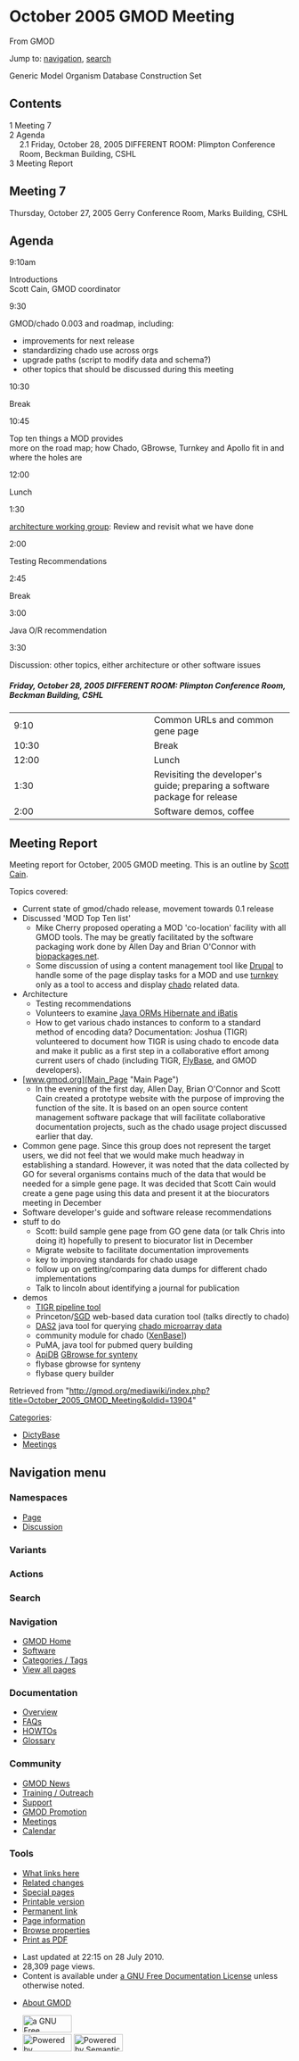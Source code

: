 <div id="mw-page-base" class="noprint">

</div>

<div id="mw-head-base" class="noprint">

</div>

<div id="content" class="mw-body" role="main">

<span id="top"></span>

<div id="mw-js-message" style="display:none;">

</div>



# <span dir="auto">October 2005 GMOD Meeting</span>

<div id="bodyContent">

<div id="siteSub">

From GMOD

</div>

<div id="contentSub">

</div>

<div id="jump-to-nav" class="mw-jump">

Jump to: [navigation](#mw-navigation), [search](#p-search)

</div>

<div id="mw-content-text" class="mw-content-ltr" lang="en" dir="ltr">

Generic Model Organism Database Construction Set

  

<div id="toc" class="toc">

<div id="toctitle">

## Contents

</div>

- [<span class="tocnumber">1</span> <span class="toctext">Meeting
  7</span>](#Meeting_7)
- [<span class="tocnumber">2</span>
  <span class="toctext">Agenda</span>](#Agenda)
  - [<span class="tocnumber">2.1</span> <span class="toctext">Friday,
    October 28, 2005 DIFFERENT ROOM: Plimpton Conference Room, Beckman
    Building,
    CSHL</span>](#Friday.2C_October_28.2C_2005.0ADIFFERENT_ROOM:_Plimpton_Conference_Room.2C_Beckman_Building.2C_CSHL)
- [<span class="tocnumber">3</span> <span class="toctext">Meeting
  Report</span>](#Meeting_Report)

</div>

## <span id="Meeting_7" class="mw-headline">Meeting 7</span>

Thursday, October 27, 2005 Gerry Conference Room, Marks Building, CSHL

  

## <span id="Agenda" class="mw-headline">Agenda</span>

9:10am

</div>

</div>

</div>

Introductions  
Scott Cain, GMOD coordinator

9:30

GMOD/chado 0.003 and roadmap, including:  

- improvements for next release
- standardizing chado use across orgs
- upgrade paths (script to modify data and schema?)
- other topics that should be discussed during this meeting

10:30

Break  

10:45

Top ten things a MOD provides  
more on the road map; how Chado, GBrowse, Turnkey and Apollo fit in and
where the holes are

12:00

Lunch

1:30

[architecture working
group](Summary_of_Fall_2005_CHSL_Meeting "Summary of Fall 2005 CHSL Meeting"):
Review and revisit what we have done

2:00

Testing Recommendations

2:45

Break

3:00

Java O/R recommendation

3:30

Discussion: other topics, either architecture or other software issues

##### <span id="Friday.2C_October_28.2C_2005.0ADIFFERENT_ROOM:_Plimpton_Conference_Room.2C_Beckman_Building.2C_CSHL" class="mw-headline">Friday, October 28, 2005 DIFFERENT ROOM: Plimpton Conference Room, Beckman Building, CSHL</span>

<table data-cellpadding="6" width="75%">
<colgroup>
<col style="width: 50%" />
<col style="width: 50%" />
</colgroup>
<tbody>
<tr class="odd">
<td data-valign="top" width="15%">9:10</td>
<td width="85%">Common URLs and common gene page</td>
</tr>
<tr class="even">
<td data-valign="top" width="15%">10:30</td>
<td width="85%">Break</td>
</tr>
<tr class="odd">
<td data-valign="top" width="15%">12:00</td>
<td width="85%">Lunch</td>
</tr>
<tr class="even">
<td data-valign="top" width="15%">1:30</td>
<td width="85%">Revisiting the developer's guide; preparing a software
package for release</td>
</tr>
<tr class="odd">
<td data-valign="top" width="15%">2:00</td>
<td width="85%">Software demos, coffee<br />
</td>
</tr>
</tbody>
</table>

## <span id="Meeting_Report" class="mw-headline">Meeting Report</span>

Meeting report for October, 2005 GMOD meeting. This is an outline by
[Scott Cain](User:Scott "User:Scott").

Topics covered:

- Current state of gmod/chado release, movement towards 0.1 release
- Discussed 'MOD Top Ten list'
  - Mike Cherry proposed operating a MOD 'co-location' facility with all
    GMOD tools. The may be greatly facilitated by the software packaging
    work done by Allen Day and Brian O'Connor with
    <a href="http://biopackages.net" class="external text"
    rel="nofollow">biopackages.net</a>.
  - Some discussion of using a content management tool like
    <a href="http://drupal.org" class="external text"
    rel="nofollow">Drupal</a> to handle some of the page display tasks
    for a MOD and use [turnkey](Turnkey "Turnkey") only as a tool to
    access and display
    <a href="Chado" class="mw-redirect" title="Chado">chado</a> related
    data.
- Architecture
  - Testing recommendations
  - Volunteers to examine [Java ORMs Hibernate and
    iBatis](Category:Middleware "Category:Middleware")
  - How to get various chado instances to conform to a standard method
    of encoding data? Documentation: Joshua (TIGR) volunteered to
    document how TIGR is using chado to encode data and make it public
    as a first step in a collaborative effort among current users of
    chado (including TIGR,
    [FlyBase](Category:FlyBase "Category:FlyBase"), and GMOD
    developers).
- [www.gmod.org](Main_Page "Main Page")
  - In the evening of the first day, Allen Day, Brian O'Connor and Scott
    Cain created a prototype website with the purpose of improving the
    function of the site. It is based on an open source content
    management software package that will facilitate collaborative
    documentation projects, such as the chado usage project discussed
    earlier that day.
- Common gene page. Since this group does not represent the target
  users, we did not feel that we would make much headway in establishing
  a standard. However, it was noted that the data collected by GO for
  several organisms contains much of the data that would be needed for a
  simple gene page. It was decided that Scott Cain would create a gene
  page using this data and present it at the biocurators meeting in
  December
- Software developer's guide and software release recommendations
- stuff to do
  - Scott: build sample gene page from GO gene data (or talk Chris into
    doing it) hopefully to present to biocurator list in December
  - Migrate website to facilitate documentation improvements
  - key to improving standards for chado usage
  - follow up on getting/comparing data dumps for different chado
    implementations
  - Talk to lincoln about identifying a journal for publication
- demos
  - <a href="Ergatis" class="mw-redirect" title="Ergatis">TIGR pipeline
    tool</a>
  - Princeton/[SGD](Category:SGD "Category:SGD") web-based data curation
    tool (talks directly to chado)
  - [DAS2](Distributed_Annotation_System "Distributed Annotation System")
    java tool for querying [chado microarray
    data](Chado_Mage_Module "Chado Mage Module")
  - community module for chado
    (<a href="http://xenbase.org" class="external text"
    rel="nofollow">XenBase</a>\])
  - PuMA, java tool for pubmed query building
  - [ApiDB](Category:ApiDB "Category:ApiDB") [GBrowse for
    synteny](SynView "SynView")
  - flybase gbrowse for synteny
  - flybase query builder

<div class="printfooter">

Retrieved from
"<http://gmod.org/mediawiki/index.php?title=October_2005_GMOD_Meeting&oldid=13904>"

</div>

<div id="catlinks" class="catlinks">

<div id="mw-normal-catlinks" class="mw-normal-catlinks">

[Categories](Special:Categories "Special:Categories"):

- [DictyBase](Category:DictyBase "Category:DictyBase")
- [Meetings](Category:Meetings "Category:Meetings")

</div>

</div>

<div class="visualClear">

</div>

<div id="mw-navigation">

## Navigation menu

<div id="mw-head">



<div id="left-navigation">

<div id="p-namespaces" class="vectorTabs" role="navigation"
aria-labelledby="p-namespaces-label">

### Namespaces

- <span id="ca-nstab-main"><a href="October_2005_GMOD_Meeting" accesskey="c"
  title="View the content page [c]">Page</a></span>
- <span id="ca-talk"><a
  href="http://gmod.org/mediawiki/index.php?title=Talk:October_2005_GMOD_Meeting&amp;action=edit&amp;redlink=1"
  accesskey="t"
  title="Discussion about the content page [t]">Discussion</a></span>

</div>

<div id="p-variants" class="vectorMenu emptyPortlet" role="navigation"
aria-labelledby="p-variants-label">

### 

### Variants[](#)

<div class="menu">

</div>

</div>

</div>

<div id="right-navigation">



<div id="p-cactions" class="vectorMenu emptyPortlet" role="navigation"
aria-labelledby="p-cactions-label">

### Actions[](#)

<div class="menu">

</div>

</div>

<div id="p-search" role="search">

### Search

<div id="simpleSearch">

</div>

</div>

</div>

</div>

<div id="mw-panel">

<div id="p-logo" role="banner">

<a href="Main_Page"
style="background-image: url(../images/GMOD-cogs.png);"
title="Visit the main page"></a>

</div>

<div id="p-Navigation" class="portal" role="navigation"
aria-labelledby="p-Navigation-label">

### Navigation

<div class="body">

- <span id="n-GMOD-Home">[GMOD Home](Main_Page)</span>
- <span id="n-Software">[Software](GMOD_Components)</span>
- <span id="n-Categories-.2F-Tags">[Categories /
  Tags](Categories)</span>
- <span id="n-View-all-pages">[View all pages](Special:AllPages)</span>

</div>

</div>

<div id="p-Documentation" class="portal" role="navigation"
aria-labelledby="p-Documentation-label">

### Documentation

<div class="body">

- <span id="n-Overview">[Overview](Overview)</span>
- <span id="n-FAQs">[FAQs](Category:FAQ)</span>
- <span id="n-HOWTOs">[HOWTOs](Category:HOWTO)</span>
- <span id="n-Glossary">[Glossary](Glossary)</span>

</div>

</div>

<div id="p-Community" class="portal" role="navigation"
aria-labelledby="p-Community-label">

### Community

<div class="body">

- <span id="n-GMOD-News">[GMOD News](GMOD_News)</span>
- <span id="n-Training-.2F-Outreach">[Training /
  Outreach](Training_and_Outreach)</span>
- <span id="n-Support">[Support](Support)</span>
- <span id="n-GMOD-Promotion">[GMOD Promotion](GMOD_Promotion)</span>
- <span id="n-Meetings">[Meetings](Meetings)</span>
- <span id="n-Calendar">[Calendar](Calendar)</span>

</div>

</div>

<div id="p-tb" class="portal" role="navigation"
aria-labelledby="p-tb-label">

### Tools

<div class="body">

- <span id="t-whatlinkshere"><a href="Special:WhatLinksHere/October_2005_GMOD_Meeting" accesskey="j"
  title="A list of all wiki pages that link here [j]">What links here</a></span>
- <span id="t-recentchangeslinked"><a href="Special:RecentChangesLinked/October_2005_GMOD_Meeting"
  accesskey="k"
  title="Recent changes in pages linked from this page [k]">Related
  changes</a></span>
- <span id="t-specialpages"><a href="Special:SpecialPages" accesskey="q"
  title="A list of all special pages [q]">Special pages</a></span>
- <span id="t-print"><a
  href="http://gmod.org/mediawiki/index.php?title=October_2005_GMOD_Meeting&amp;printable=yes"
  rel="alternate" accesskey="p"
  title="Printable version of this page [p]">Printable version</a></span>
- <span id="t-permalink">[Permanent
  link](http://gmod.org/mediawiki/index.php?title=October_2005_GMOD_Meeting&oldid=13904 "Permanent link to this revision of the page")</span>
- <span id="t-info">[Page
  information](http://gmod.org/mediawiki/index.php?title=October_2005_GMOD_Meeting&action=info)</span>
- <span id="t-smwbrowselink"><a href="Special:Browse/October_2005_GMOD_Meeting"
  rel="smw-browse">Browse properties</a></span>
- <span id="t-pdf">[Print as
  PDF](http://gmod.org/mediawiki/index.php?title=Special:PdfPrint&page=October_2005_GMOD_Meeting)</span>

</div>

</div>

</div>

</div>

<div id="footer" role="contentinfo">

- <span id="footer-info-lastmod">Last updated at 22:15 on 28 July
  2010.</span>
- <span id="footer-info-viewcount">28,309 page views.</span>
- <span id="footer-info-copyright">Content is available under
  <a href="http://www.gnu.org/licenses/fdl-1.3.html" class="external"
  rel="nofollow">a GNU Free Documentation License</a> unless otherwise
  noted.</span>

<!-- -->

- <span id="footer-places-about">[About
  GMOD](GMOD:About "GMOD:About")</span>

<!-- -->

- <span id="footer-copyrightico">[<img src="http://www.gnu.org/graphics/gfdl-logo-small.png" width="88"
  height="31" alt="a GNU Free Documentation License" />](http://www.gnu.org/licenses/fdl-1.3.html)</span>
- <span id="footer-poweredbyico">[<img
  src="../mediawiki/skins/common/images/poweredby_mediawiki_88x31.png"
  width="88" height="31" alt="Powered by MediaWiki" />](http://www.mediawiki.org/)
  [<img
  src="../mediawiki/extensions/SemanticMediaWiki/resources/images/smw_button.png"
  width="88" height="31" alt="Powered by Semantic MediaWiki" />](https://www.semantic-mediawiki.org/wiki/Semantic_MediaWiki)</span>

<div style="clear:both">

</div>

</div>
